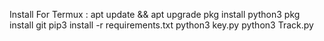 Install For Termux :
apt update && apt upgrade
pkg install python3
pkg install git
pip3 install -r requirements.txt
python3 key.py
python3 Track.py
